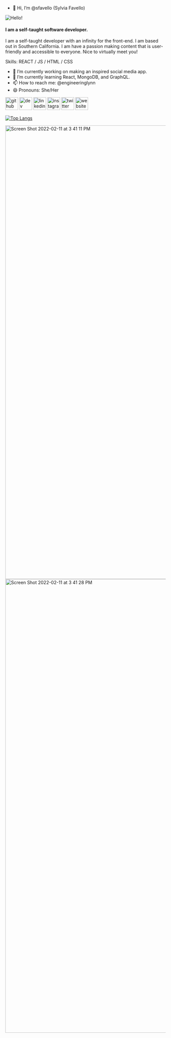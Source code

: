 - 👋 Hi, I’m @sfavello (Sylvia Favello)

![Hello!](https://user-images.githubusercontent.com/90116354/150862820-6b251d92-a249-4187-8177-1ceae5fef40d.jpg)

#### I am a self-taught software developer.
I am a self-taught developer with an infinity for the front-end. I am based out in Southern California. I am have a passion making content that is user-friendly and accessible to everyone. Nice to virtually meet you!

Skills: REACT / JS / HTML / CSS

- 🔭 I’m currently working on making an inspired social media app. 
- 🌱 I’m currently learning React, MongoDB, and GraphQL. 
- 📫 How to reach me: @engineeringlynn 
- 😄 Pronouns: She/Her 


[<img src='https://cdn.jsdelivr.net/npm/simple-icons@3.0.1/icons/github.svg' alt='github' height='40'>](https://github.com/sfavello)  [<img src='https://cdn.jsdelivr.net/npm/simple-icons@3.0.1/icons/hashnode.svg' alt='dev' height='40'>](@engineeringlynn)  [<img src='https://cdn.jsdelivr.net/npm/simple-icons@3.0.1/icons/linkedin.svg' alt='linkedin' height='40'>](https://www.linkedin.com/in/Sylvialynn-Favello/)  [<img src='https://cdn.jsdelivr.net/npm/simple-icons@3.0.1/icons/instagram.svg' alt='instagram' height='40'>](https://www.instagram.com/engineeringlynn/)  [<img src='https://cdn.jsdelivr.net/npm/simple-icons@3.0.1/icons/twitter.svg' alt='twitter' height='40'>](https://twitter.com/@engineeringlynn)  [<img src='https://cdn.jsdelivr.net/npm/simple-icons@3.0.1/icons/icloud.svg' alt='website' height='40'>](engineeringlynn.com)  

[![Top Langs](https://github-readme-stats.vercel.app/api/top-langs/?username=sfavello)](https://github.com/anuraghazra/github-readme-stats)




<img width="1419" alt="Screen Shot 2022-02-11 at 3 41 11 PM" src="https://user-images.githubusercontent.com/90116354/153685140-82a7ab5d-448b-474f-b9c1-46d2b499a20a.png">
<img width="1419" alt="Screen Shot 2022-02-11 at 3 41 28 PM" src="https://user-images.githubusercontent.com/90116354/153685146-e6e18d31-34d4-43d8-a813-b030dc75fcac.png">




<!---
sfavello/sfavello is a ✨ special ✨ repository because its `README.md` (this file) appears on your GitHub profile.
You can click the Preview link to take a look at your changes.
--->
